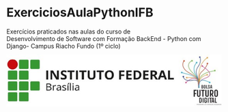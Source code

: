 # ExerciciosAulaPythonIFB

Exercícios praticados nas aulas do curso de 	
Desenvolvimento de Software com Formação BackEnd - Python com Django- Campus Riacho Fundo (1º ciclo)

<object data="myfile.pdf" width="1000" height="1000" type='application/pdf'/>
 <br>
<img align="center" width="800px" style="margin-top:-20px" src="https://github.com/MeirejaneChaves605/ExerciciosAulaPythonIFB/blob/main/imagem/Imagem1.jpg?raw=true.png">
</br>


